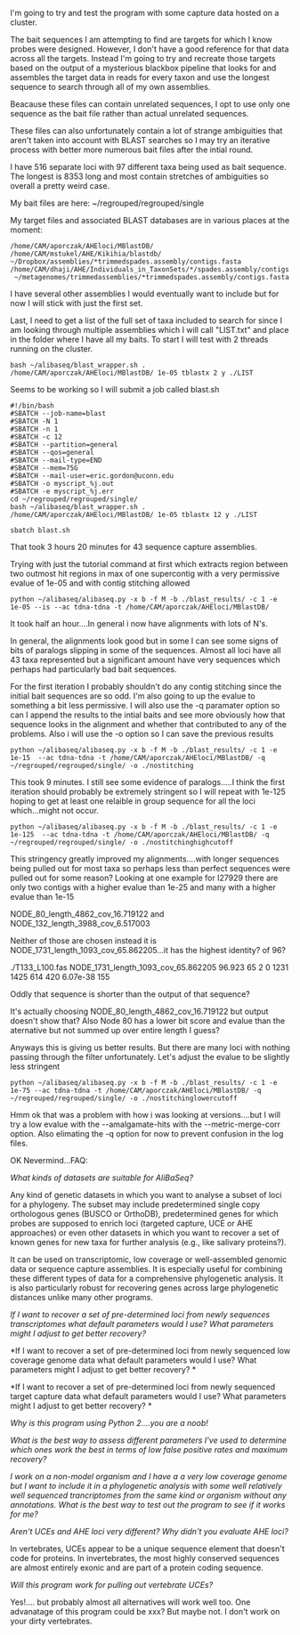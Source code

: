 I'm going to try and test the program with some capture data hosted on a cluster. 

The bait sequences I am attempting to find are targets for which I know probes were designed. However, I don't have a good reference for that data across all the targets. Instead I'm going to try and recreate those targets based on the output of a mysterious blackbox pipeline that looks for and assembles the target data in reads for every taxon and use the longest sequence to search through all of my own assemblies. 

Beacause these files can contain unrelated sequences, I opt to use only one sequence as the bait file rather than actual unrelated sequences. 

These files can also unfortunately contain a lot of strange ambiguities that aren't taken into account with BLAST searches so I may try an iterative process with better more numerous bait files after the intial round. 

I have 516 separate loci with 97 different taxa being used as bait sequence. The longest is 8353 long and most contain stretches of ambiguities so overall a pretty weird case.

My bait files are here: ~/regrouped/regrouped/single

My target files and associated BLAST databases are in various places at the moment: 
```
/home/CAM/aporczak/AHEloci/MBlastDB/
/home/CAM/mstukel/AHE/Kikihia/blastdb/
~/Dropbox/assemblies/*trimmedspades.assembly/contigs.fasta
/home/CAM/dhaji/AHE/Individuals_in_TaxonSets/*/spades.assembly/contigs.fasta
 ~/metagenomes/trimmedassemblies/*trimmedspades.assembly/contigs.fasta
```
I have several other assemblies I would eventually want to include but for now I will stick with just the first set.

Last, I need to get a list of the full set of taxa included to search for since I am looking through multiple assemblies which I will call "LIST.txt" and place in the folder where I have all my baits. To start I will test with 2 threads running on the cluster.   

```
bash ~/alibaseq/blast_wrapper.sh . /home/CAM/aporczak/AHEloci/MBlastDB/ 1e-05 tblastx 2 y ./LIST
```

Seems to be working so I will submit a job called blast.sh
```
#!/bin/bash
#SBATCH --job-name=blast
#SBATCH -N 1
#SBATCH -n 1
#SBATCH -c 12
#SBATCH --partition=general
#SBATCH --qos=general
#SBATCH --mail-type=END
#SBATCH --mem=75G
#SBATCH --mail-user=eric.gordon@uconn.edu
#SBATCH -o myscript_%j.out
#SBATCH -e myscript_%j.err 
cd ~/regrouped/regrouped/single/
bash ~/alibaseq/blast_wrapper.sh . /home/CAM/aporczak/AHEloci/MBlastDB/ 1e-05 tblastx 12 y ./LIST
```
```
sbatch blast.sh 
```

That took 3 hours 20 minutes for 43 sequence capture assemblies. 

Trying with just the tutorial command at first which extracts region between two outmost hit regions in max of one supercontig with a very permissive evalue of 1e-05 and with contig stitching allowed

```
python ~/alibaseq/alibaseq.py -x b -f M -b ./blast_results/ -c 1 -e 1e-05 --is --ac tdna-tdna -t /home/CAM/aporczak/AHEloci/MBlastDB/
```

It took half an hour....In general i now have alignments with lots of N's.

In general, the alignments look good but in some I can see some signs of bits of paralogs slipping in some of the sequences. Almost all loci have all 43 taxa represented but a significant amount have very sequences which perhaps had particularly bad bait sequences. 

For the first iteration I probably shouldn't do any contig stitching since the initial bait sequences are so odd. I'm also going to up the evalue to something a bit less permissive. I will also use the -q paramater option so can I append the results to the intial baits and see more obviously how that sequence looks in the alignment and whether that contributed to any of the problems. Also i will use the -o option so I can save the previous results

```
python ~/alibaseq/alibaseq.py -x b -f M -b ./blast_results/ -c 1 -e 1e-15  --ac tdna-tdna -t /home/CAM/aporczak/AHEloci/MBlastDB/ -q ~/regrouped/regrouped/single/ -o ./nostitching
```

This took 9 minutes. I still see some evidence of paralogs.....I think the first iteration should probably be extremely stringent so I will repeat with 1e-125 hoping to get at least one relaible in group sequence for all the loci which...might not occur. 

```
python ~/alibaseq/alibaseq.py -x b -f M -b ./blast_results/ -c 1 -e 1e-125  --ac tdna-tdna -t /home/CAM/aporczak/AHEloci/MBlastDB/ -q ~/regrouped/regrouped/single/ -o ./nostitchinghighcutoff
```


This stringency greatly improved my alignments....with longer sequences being pulled out for most taxa so perhaps less than perfect sequences were pulled out for some reason? Looking at one example for I27929 there are only two contigs with a higher evalue than 1e-25 and many with a higher evalue than 1e-15 

NODE_80_length_4862_cov_16.719122 and NODE_132_length_3988_cov_6.517003

Neither of those are chosen instead it is NODE_1731_length_1093_cov_65.862205...it has the highest identity? of 96? 

./T133_L100.fas	NODE_1731_length_1093_cov_65.862205	96.923	65	2	0	1231	1425	614	420	6.07e-38	155

Oddly that sequence is shorter than the output of that sequence?

It's actually choosing NODE_80_length_4862_cov_16.719122 but output doesn't show that? Also Node 80 has a lower bit score and evalue than the aternative but not summed up over entire length I guess? 

Anyways this is giving us better results. But there are many loci with nothing passing through the filter unfortunately. Let's adjust the evalue to be slightly less stringent

```
python ~/alibaseq/alibaseq.py -x b -f M -b ./blast_results/ -c 1 -e 1e-75 --ac tdna-tdna -t /home/CAM/aporczak/AHEloci/MBlastDB/ -q ~/regrouped/regrouped/single/ -o ./nostitchinglowercutoff
```


Hmm ok that was a problem with how i was looking at versions....but I will try a low evalue with the --amalgamate-hits with the --metric-merge-corr option. Also elimating the -q option for now to prevent confusion in the log files. 



OK Nevermind...FAQ: 

*What kinds of datasets are suitable for AliBaSeq?*

Any kind of genetic datasets in which you want to analyse a subset of loci for a phylogeny. The subset may include predetermined single copy orthologous genes (BUSCO or OrthoDB), predetermined genes for which probes are supposed to enrich loci (targeted capture, UCE or AHE approaches) or even other datasets in which you want to recover a set of known genes for new taxa for further analysis (e.g., like salivary proteins?). 

It can be used on transcriptomic, low coverage or well-assembled genomic data or sequence capture assemblies. It is especially useful for combining these different types of data for a comprehensive phylogenetic analysis. It is also particularly robust for recovering genes across large phylogenetic distances unlike many other programs.

*If I want to recover a set of pre-determined loci from newly sequences transcriptomes what default parameters would I use? What parameters might I adjust to get better recovery?*

*If I want to recover a set of pre-determined loci from newly sequenced low coverage genome data what default parameters would I use? What parameters might I adjust to get better recovery? *

*If I want to recover a set of pre-determined loci from newly sequenced target capture data what default parameters would I use? What parameters might I adjust to get better recovery? *

*Why is this program using Python 2....you are a noob!*

*What is the best way to assess different parameters I've used to determine which ones work the best in terms of low false positive rates and maximum recovery?*

*I work on a non-model organism and I have a a very low coverage genome but I want to include it in a phylogenetic analysis with some well relatively well sequenced trancriptomes from the same kind or organism without any annotations. What is the best way to test out the program to see if it works for me?*

*Aren't UCEs and AHE loci very different? Why didn't you evaluate AHE loci?* 

In vertebrates, UCEs appear to be a unique sequence element that doesn't code for proteins. In invertebrates, the most highly conserved sequences are almost entirely exonic and are part of a protein coding sequence. 

*Will this program work for pulling out vertebrate UCEs?* 

Yes!.... but probably almost all alternatives will work well too. One advanatage of this program could be xxx? But maybe not. I don't work on your dirty vertebrates. 





